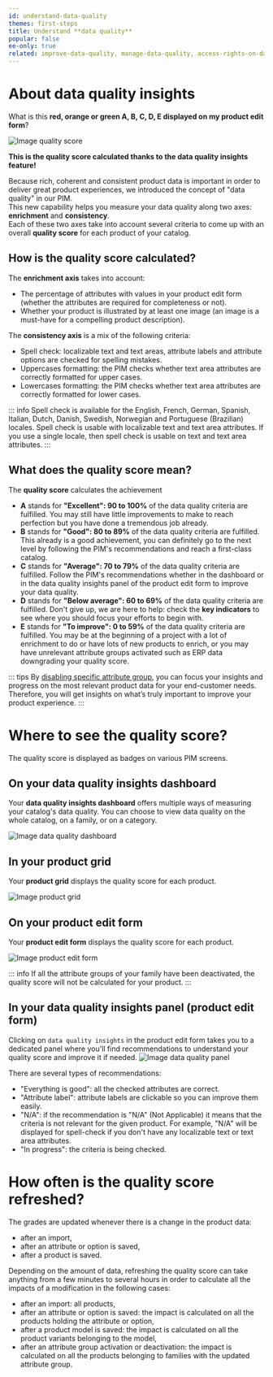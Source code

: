 ```yaml
---
id: understand-data-quality
themes: first-steps
title: Understand **data quality**
popular: false
ee-only: true
related: improve-data-quality, manage-data-quality, access-rights-on-data-quality
---
```


# About data quality insights
What is this **red, orange or green A, B, C, D, E displayed on my product edit form**?

![Image quality score](../img/quality-score.png)

**This is the quality score calculated thanks to the data quality insights feature!**

Because rich, coherent and consistent product data is important in order to deliver great product experiences, we introduced the concept of "data quality" in our PIM.  
This new capability helps you measure your data quality along two axes: **enrichment** and **consistency**.  
Each of these two axes take into account several criteria to come up with an overall **quality score** for each product of your catalog.

## How is the quality score calculated?
The **enrichment axis** takes into account:
- The percentage of attributes with values in your product edit form (whether the attributes are required for completeness or not).
- Whether your product is illustrated by at least one image (an image is a must-have for a compelling product description). 

The **consistency axis** is a mix of the following criteria:
- Spell check: localizable text and text areas, attribute labels and attribute options are checked for spelling mistakes.
- Uppercases formatting: the PIM checks whether text area attributes are correctly formatted for upper cases.
- Lowercases formatting: the PIM checks whether text area attributes are correctly formatted for lower cases.

::: info
Spell check is available for the English, French, German, Spanish, Italian, Dutch, Danish, Swedish, Norwegian and Portuguese (Brazilian) locales.
Spell check is usable with localizable text and text area attributes.
If you use a single locale, then spell check is usable on text and text area attributes.
:::

## What does the quality score mean?
The **quality score** calculates the achievement

- **A** stands for **"Excellent": 90 to 100%** of the data quality criteria are fulfilled. You may still have little improvements to make to reach perfection but you have done a tremendous job already.
- **B** stands for **"Good": 80 to 89%** of the data quality criteria are fulfilled. This already is a good achievement, you can definitely go to the next level by following the PIM's recommendations and reach a first-class catalog.
- **C** stands for **"Average": 70 to 79%** of the data quality criteria are fulfilled. Follow the PIM's recommendations whether in the dashboard or in the data quality insights panel of the product edit form to improve your data quality.
- **D** stands for **"Below average": 60 to 69%** of the data quality criteria are fulfilled. Don't give up, we are here to help: check the **key indicators** to see where you should focus your efforts to begin with.
- **E** stands for **"To improve": 0 to 59%** of the data quality criteria are fulfilled. You may be at the beginning of a project with a lot of enrichment to do or have lots of new products to enrich, or you may have unrelevant attribute groups activated such as ERP data downgrading your quality score.

::: tips
By [disabling specific attribute group](manage-data-quality.html#data-quality-insights-activation-and-deactivation), you can focus your insights and progress on the most relevant product data for your end-customer needs. Therefore, you will get insights on what’s truly important to improve your product experience.
:::

# Where to see the quality score?
The quality score is displayed as badges on various PIM screens.

## On your data quality insights dashboard
Your **data quality insights dashboard** offers multiple ways of measuring your catalog's data quality. You can choose to view data quality on the whole catalog, on a family, or on a category.

![Image data quality dashboard](../img/data-quality-dashboard.png)

## In your product grid
Your **product grid** displays the quality score for each product.

![Image product grid](../img/data-quality-grid.png)

## On your product edit form
Your **product edit form** displays the quality score for each product.

![Image product edit form](../img/data-quality-pef.png)

::: info
If all the attribute groups of your family have been deactivated, the quality score will not be calculated for your product.
:::

## In your data quality insights panel (product edit form)
Clicking on `data quality insights` in the product edit form takes you to a dedicated panel where you'll find recommendations to understand your quality score and improve it if needed.
![Image data quality panel](../img/data-quality-panel.png)

There are several types of recommendations:
- "Everything is good": all the checked attributes are correct.
- "Attribute label": attribute labels are clickable so you can improve them easily.
- "N/A": if the recommendation is "N/A" (Not Applicable) it means that the criteria is not relevant for the given product. For example, "N/A" will be displayed for spell-check if you don't have any localizable text or text area attributes.
- "In progress": the criteria is being checked.

# How often is the quality score refreshed?
The grades are updated whenever there is a change in the product data:
- after an import,
- after an attribute or option is saved,
- after a product is saved.

Depending on the amount of data, refreshing the quality score can take anything from a few minutes to several hours in order to calculate all the impacts of a modification in the following cases:
- after an import: all products,
- after an attribute or option is saved: the impact is calculated on all the products holding the attribute or option,
- after a product model is saved: the impact is calculated on all the product variants belonging to the model,
- after an attribute group activation or deactivation: the impact is calculated on all the products belonging to families with the updated attribute group.
